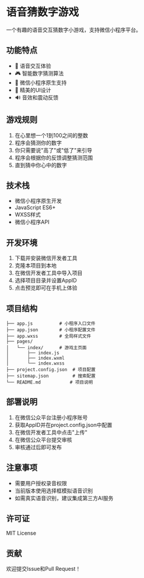 # 语音猜数字游戏

一个有趣的语音交互猜数字小游戏，支持微信小程序平台。

## 功能特点

- 🎤 语音交互体验
- 🎮 智能数字猜测算法
- 📱 微信小程序原生支持
- 🎨 精美的UI设计
- 🔊 音效和震动反馈

## 游戏规则

1. 在心里想一个1到100之间的整数
2. 程序会猜测你的数字
3. 你只需要说"高了"或"低了"来引导
4. 程序会根据你的反馈调整猜测范围
5. 直到猜中你心中的数字

## 技术栈

- 微信小程序原生开发
- JavaScript ES6+
- WXSS样式
- 微信小程序API

## 开发环境

1. 下载并安装微信开发者工具
2. 克隆本项目到本地
3. 在微信开发者工具中导入项目
4. 选择项目目录并设置AppID
5. 点击预览即可在手机上体验

## 项目结构

```
├── app.js          # 小程序入口文件
├── app.json        # 小程序配置文件
├── app.wxss        # 全局样式文件
├── pages/
│   └── index/      # 游戏主页面
│       ├── index.js
│       ├── index.wxml
│       └── index.wxss
├── project.config.json  # 项目配置
├── sitemap.json         # 搜索配置
└── README.md           # 项目说明

```

## 部署说明

1. 在微信公众平台注册小程序账号
2. 获取AppID并在project.config.json中配置
3. 在微信开发者工具中点击"上传"
4. 在微信公众平台提交审核
5. 审核通过后即可发布

## 注意事项

- 需要用户授权录音权限
- 当前版本使用选择框模拟语音识别
- 如需真实语音识别，建议集成第三方AI服务

## 许可证

MIT License

## 贡献

欢迎提交Issue和Pull Request！